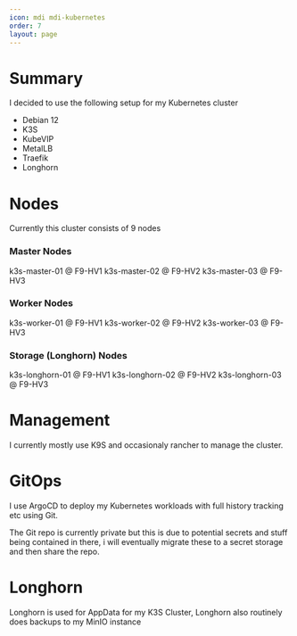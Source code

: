 ```yaml
---
icon: mdi mdi-kubernetes
order: 7
layout: page
---
```


# Summary 
I decided to use the following setup for my Kubernetes cluster

- Debian 12
- K3S
- KubeVIP
- MetalLB
- Traefik
- Longhorn

# Nodes

Currently this cluster consists of 9 nodes

### Master Nodes
k3s-master-01 @ F9-HV1
k3s-master-02 @ F9-HV2
k3s-master-03 @ F9-HV3

### Worker Nodes
k3s-worker-01 @ F9-HV1
k3s-worker-02 @ F9-HV2
k3s-worker-03 @ F9-HV3

### Storage (Longhorn) Nodes
k3s-longhorn-01 @ F9-HV1
k3s-longhorn-02 @ F9-HV2
k3s-longhorn-03 @ F9-HV3

# Management
I currently mostly use K9S and occasionaly rancher to manage the cluster.

# GitOps
I use ArgoCD to deploy my Kubernetes workloads with full history tracking etc using Git.

The Git repo is currently private but this is due to potential secrets and stuff being contained in there, i will eventually migrate these to a secret storage and then share the repo.

# Longhorn
Longhorn is used for AppData for my K3S Cluster, Longhorn also routinely does backups to my MinIO instance